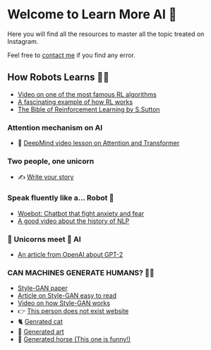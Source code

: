 # Welcome to Learn More AI 💚

Here you will find all the resources to master all the topic treated on Instagram.


Feel free to [contact me](https://www.instagram.com/davide.mastricci/) if you find any error. 

## How Robots Learns 🧠🤖

- [Video on one of the most famous RL algorithms](https://www.youtube.com/watch?v=aCEvtRtNO-M)
- [A fascinating example of how RL works](https://www.youtube.com/watch?v=x4O8pojMF0w&feature=emb_logo)
- [The Bible of Reinforcement Learning by S.Sutton](https://www.amazon.it/gp/product/0262039249/ref=as_li_tlie=UTF8&camp=3414&creative=21718&creativeASIN=0262039249&linkCode=as2&tag=davidemastric-21&linkId=d27a21919c365a2ee28777753ffae7fe)

### Attention mechanism on AI

- 🔎 [DeepMind video lesson on Attention and Transformer](https://www.youtube.com/watch?list=PLqYmG7hTraZCDxZ44o4p3N5Anz3lLRVZF&time_continue=916&v=AIiwuClvH6k&feature=emb_logo)


### Two people, one unicorn
- ✍️ [Write your story](https://transformer.huggingface.co/doc/gpt2-large) 

### Speak fluently like a... Robot 🤖

- [Woebot: Chatbot that fight anxiety and fear](https://woebot.io/)
- [A good video about the history of NLP](https://www.youtube.com/watch?v=bDxFvr1gpSU&t=309s)

### 🦄 Unicorns meet 🧠 AI

- [An article from OpenAI about GPT-2](https://openai.com/blog/better-language-models/)

### CAN MACHINES GENERATE HUMANS? 🧬🤖

- [Style-GAN paper](https//arxiv.org/abs/1812.04948)
- [Article on Style-GAN easy to read](https://machinelearningmastery.com/introduction-to-style-generative-adversarial-network-stylegan/) 
- [Video on how Style-GAN works](https://youtu.be/kSLJriaOumA)
- 👉 [This person does not exist website](https://thispersondoesnotexist.com)
- 🐈 [Genrated cat](https://thiscatdoesnotexist.com)
- 🎨 [Generated art](https://thisartworkdoesnotexist.com)
- 🐴 [Generated horse (This one is funny!)](https://thishorsedoesnotexist.com)







